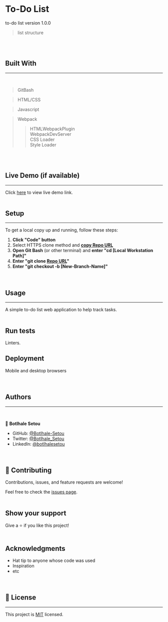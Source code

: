 <br><br><br>

# To-Do List

to-do list version 1.0.0
> list structure

<br>
<br>

## Built With
<hr><br>

> GitBash

> HTML/CSS

> Javascript

> Webpack
>> HTMLWebpackPlugin<br>
>> WebpackDevServer<br>
>> CSS Loader<br>
>> Style Loader


<br><br>

## Live Demo (if available)
<hr>

Click [here](https://livedemo.com) to view live demo link.
<br><br>

## Setup
<hr>

To get a local copy up and running, follow these steps:
1. **Click "Code" button**
2. Select HTTPS clone method and [**copy Repo URL**](https://github.com/Botlhale-Setou/to-do-list.git)
3. **Open Git Bash** (or other terminal) and **enter "cd [Local Workstation Path]"**
4. **Enter "git clone [Repo URL](https://github.com/Botlhale-Setou/to-do-list.git)"**
5. **Enter "git checkout -b [New-Branch-Name]"**
<br><br><br>
## Usage
<hr>
A simple to-do list web application to help track tasks.
<br><br>

## Run tests
Linters.
<br>

## Deployment
Mobile and desktop browsers
<br><br><br>

## Authors
<hr><br>

👤 **Botlhale Setou**

- GitHub: [@Botlhale-Setou](https://github.com/Botlhale-Setou)
- Twitter: [@Botlhale_Setou](https://twitter.com/Botlhale_Setou)
- LinkedIn: [@botlhalesetou](https://www.linkedin.com/in/botlhalesetou/)
<br><br><br>

## 🤝 Contributing

Contributions, issues, and feature requests are welcome!

Feel free to check the [issues page](https://github.com/Botlhale-Setou/to-do-list/issues).
<br><br>
## Show your support

Give a ⭐️ if you like this project!
<br><br>
## Acknowledgments

- Hat tip to anyone whose code was used
- Inspiration
- etc
<br><br><br>
## 📝 License
<hr>

This project is [MIT](./dist/main.js.LICENSE.txt) licensed.
